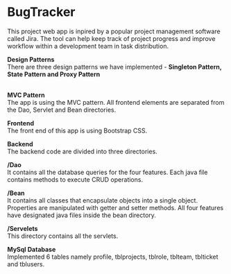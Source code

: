 # BugTracker

This project web app is inpired by a popular project management software called Jira. The tool can help keep track of project progress and improve workflow within a development team in task distribution.

<b>Design Patterns</b><br />
There are three design patterns we have implemented - <b>Singleton Pattern,  State Pattern and Proxy Pattern</b>
<br /><br />

<b>MVC Pattern</b><br />
The app is using the MVC pattern. All frontend elements are separated from the Dao, Servlet and Bean directories.
<br />

<b>Frontend</b><br />
The front end of this app is using Bootstrap CSS. <br />

<b>Backend</b><br />
The backend code are divided into three directories.<br />

<b>/Dao</b><br />
It contains all the database queries for the four features. Each java file contains methods to execute CRUD operations.<br />

<b>/Bean</b><br /> 
It contains all classes that encapsulate objects into a single object.  Properties are manipulated with getter and setter methods. All four features have designated java files inside the bean directory.<br />

<b>/Servelets</b><br />
This directory contains all the servlets.<br />

<b>MySql Database</b><br />
Implemented 6 tables namely profile, tblprojects, tblrole, tblteam, tblticket and tblusers.<br /><br />

